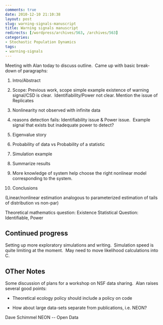 ```yaml
---
comments: true
date: 2010-12-10 21:10:38
layout: post
slug: warning-signals-manuscript
title: Warning signals manuscript
redirects: [/wordpress/archives/563, /archives/563]
categories:
- Stochastic Population Dynamics
tags:
- warning-signals
---
```


Meeting with Alan today to discuss outline.  Came up with basic break-down of paragraphs:



	
  1. Intro/Abstract

	
  2. Scope: Previous work, scope simple example existence of warning signal/CSD is clear.  Identifiability/Power not clear.  Mention the issue of Replicates

	
  3. Nonlinearity not observed with infinite data

	
  4. reasons detection fails: Identifiability issue & Power issue.  Example signal that exists but inadequate power to detect?

	
  5. Eigenvalue story

	
  6. Probability of data vs Probability of a statistic

	
  7. Simulation example

	
  8. Summarize results

	
  9. More knowledge of system help choose the right nonlinear model corresponding to the system.

	
  10. Conclusions


(Linear/nonlinear estimation analogous to parameterized estimation of tails of distribution vs non-par)

Theoretical mathematics question: Existence
Statistical Question: Identifiable, Power


## Continued progress


Setting up more exploratory simulations and writing.  Simulation speed is quite limiting at the moment.  May need to move likelihood calculations into C.


## OTher Notes


Some discussion of plans for a workshop on NSF data sharing.  Alan raises several good points:



	
  * Theoretical ecology policy should include a policy on code

	
  * How about large data-sets separate from publications, i.e. NEON?


Dave Schimmel NEON -- Open Data
